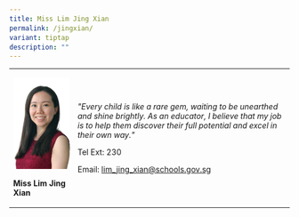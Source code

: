 ```yaml
---
title: Miss Lim Jing Xian
permalink: /jingxian/
variant: tiptap
description: ""
---
```

<table>
<tbody>
<tr>
<td rowspan="1" colspan="1">
<p></p>
<div class="isomer-image-wrapper">
<img style="width: 100%" height="auto" width="100%" alt="" src="/images/Org Chart Photos/jing_xian.jpg">
</div>
<p><strong>Miss Lim Jing Xian</strong>
</p>
</td>
<td rowspan="1" colspan="1">
<p><em>"Every child is like a rare gem, waiting to be unearthed and shine brightly. As an educator, I believe that my job is to help them discover their full potential and excel in their own way."</em>
</p>
<p>Tel Ext: 230</p>
<p>Email:&nbsp;<a href="mailto:lim_jing_xian@schools.gov.sg" rel="noopener noreferrer nofollow" target="_blank">lim_jing_xian@schools.gov.sg</a>
</p>
</td>
</tr>
</tbody>
</table>
<p></p>